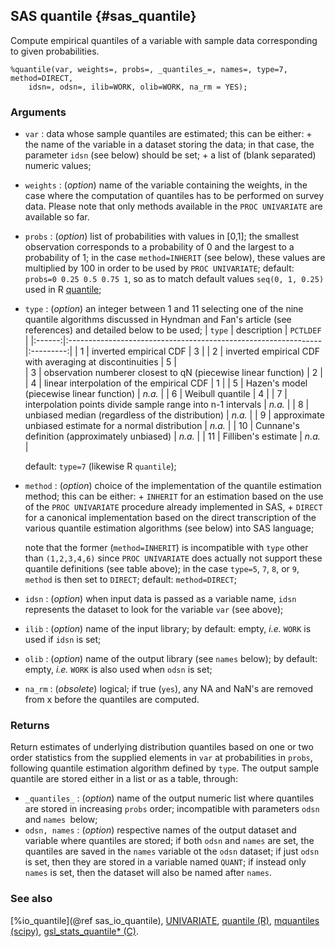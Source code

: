 ## SAS quantile {#sas_quantile}
Compute empirical quantiles of a variable with sample data corresponding to given probabilities. 
	
	%quantile(var, weights=, probs=, _quantiles_=, names=, type=7, method=DIRECT,  
		idsn=, odsn=, ilib=WORK, olib=WORK, na_rm = YES);

### Arguments
* `var` : data whose sample quantiles are estimated; this can be either:
		+ the name of the variable in a dataset storing the data; in that case, the parameter 
			`idsn` (see below) should be set; 
		+ a list of (blank separated) numeric values;
* `weights` : (_option_) name of the variable containing the weights, in the case where the 
	computation of quantiles has to be performed on survey data. Please note that only methods
	available in the `PROC UNIVARIATE` are available so far.
* `probs` : (_option_) list of probabilities with values in [0,1]; the smallest observation 
	corresponds to a probability of 0 and the largest to a probability of 1; in the case 
	`method=INHERIT` (see below), these values are multiplied by 100 in order to be used by 
	`PROC UNIVARIATE`; default: `probs=0 0.25 0.5 0.75 1`, so as to match default values 
	`seq(0, 1, 0.25)` used in R 
	[quantile](https://stat.ethz.ch/R-manual/R-devel/library/stats/html/quantile.html); 
* `type` : (_option_) an integer between 1 and 11 selecting one of the nine quantile algorithms 
	discussed in Hyndman and Fan's article (see references) and detailed below to be used; 
	| `type` |                    description                                 | `PCTLDEF` |
	|:------:|:---------------------------------------------------------------|:---------:|
	|    1   | inverted empirical CDF					 					  |     3     |
	|    2   | inverted empirical CDF with averaging at discontinuities       |     5     |        
	|    3   | observation numberer closest to qN (piecewise linear function) |     2     | 
	|    4   | linear interpolation of the empirical CDF                      |     1     | 
	|    5   | Hazen's model (piecewise linear function)                      |   _n.a._  | 
	|    6   | Weibull quantile                                               |     4     | 
	|    7   | interpolation points divide sample range into n-1 intervals    |   _n.a._  | 
	|    8   | unbiased median (regardless of the distribution)               |   _n.a._  | 
	|    9   | approximate unbiased estimate for a normal distribution        |   _n.a._  |
	|   10   | Cunnane's definition (approximately unbiased)                  |   _n.a._  |
	|   11   | Filliben's estimate                                            |   _n.a._  |

	default: `type=7` (likewise R `quantile`);
* `method` : (_option_) choice of the implementation of the quantile estimation method; this can 
	be either:
		+ `INHERIT` for an estimation based on the use of the `PROC UNIVARIATE` procedure already
			implemented in SAS,
		+ `DIRECT` for a canonical implementation based on the direct transcription of the various
			quantile estimation algorithms (see below) into SAS language;

	note that the former (`method=INHERIT`) is incompatible with `type` other than `(1,2,3,4,6)` since 
	`PROC UNIVARIATE` does actually not support these quantile definitions (see table above); in the 
	case `type=5`, `7`, `8`, or `9`, `method` is then set to `DIRECT`; default: `method=DIRECT`;
* `idsn` : (_option_) when input data is passed as a variable name, `idsn` represents the dataset
	to look for the variable `var` (see above);
* `ilib` : (_option_) name of the input library; by default: empty, _i.e._ `WORK` is used if `idsn` is 
	set;
* `olib` : (_option_) name of the output library (see `names` below); by default: empty, _i.e._ `WORK` 
	is also used when `odsn` is set;
* `na_rm` : (_obsolete_) logical; if true (`yes`), any NA and NaN's are removed from x before the quantiles 
	are computed.

### Returns
Return estimates of underlying distribution quantiles based on one or two order statistics from 
the supplied elements in `var` at probabilities in `probs`, following quantile estimation algorithm
defined by `type`. The output sample quantile are stored either in a list or as a table, through:
* `_quantiles_` : (_option_) name of the output numeric list where quantiles are stored in increasing
	`probs` order; incompatible with parameters `odsn` and `names `below;
* `odsn, names` : (_option_) respective names of the output dataset and variable where quantiles are 
	stored; if both `odsn` and `names` are set, the quantiles are saved in the `names` variable ot the
	`odsn` dataset; if just `odsn` is set, then they are stored in a variable named `QUANT`; if 
	instead only `names` is set, then the dataset will also be named after `names`.
 
### See also
[%io_quantile](@ref sas_io_quantile),
[UNIVARIATE](https://support.sas.com/documentation/cdl/en/procstat/63104/HTML/default/viewer.htm#univariate_toc.htm),
[quantile (R)](https://stat.ethz.ch/R-manual/R-devel/library/stats/html/quantile.html),
[mquantiles (scipy)](https://docs.scipy.org/doc/scipy-0.18.1/reference/generated/scipy.stats.mstats.mquantiles.html),
[gsl_stats_quantile* (C)](https://www.gnu.org/software/gsl/manual/html_node/Median-and-Percentiles.html).
